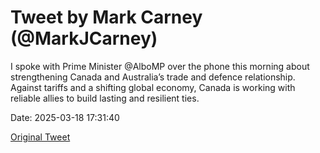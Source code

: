 # Tweet by Mark Carney (@MarkJCarney)

I spoke with Prime Minister @AlboMP over the phone this morning about strengthening Canada and Australia’s trade and defence relationship.
 
Against tariffs and a shifting global economy, Canada is working with reliable allies to build lasting and resilient ties.

Date: 2025-03-18 17:31:40

[Original Tweet](https://x.com/MarkJCarney/status/1902050284551000350)
